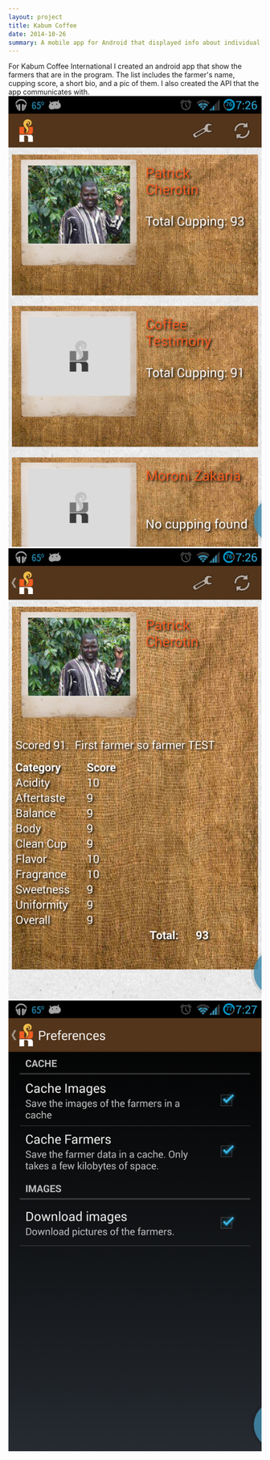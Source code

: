 ```yaml
---
layout: project
title: Kabum Coffee
date: 2014-10-26
summary: A mobile app for Android that displayed info about individual farmers.
---
```


For Kabum Coffee International I created an android app that show the farmers that are in the program. The list includes the farmer's name, cupping score, a short bio, and a pic of them. I also created the API that the app communicates with. <br />
<img src="/images/kabumMainScreen.png" /><br />
<img src="/images/kabumFarmerDetailScreen.png" /><br />
<img src="/images/kabumPrefsScreen.png" /><br />
